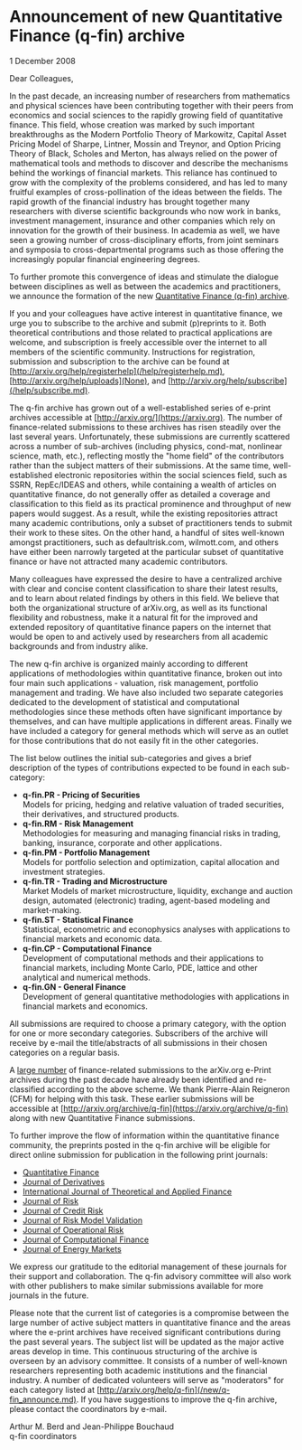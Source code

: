 # Announcement of new Quantitative Finance (q-fin) archive

1 December 2008

Dear Colleagues,

In the past decade, an increasing number of researchers from mathematics
and physical sciences have been contributing together with their peers
from economics and social sciences to the rapidly growing field of
quantitative finance. This field, whose creation was marked by such
important breakthroughs as the Modern Portfolio Theory of Markowitz,
Capital Asset Pricing Model of Sharpe, Lintner, Mossin and Treynor, and
Option Pricing Theory of Black, Scholes and Merton, has always relied on
the power of mathematical tools and methods to discover and describe the
mechanisms behind the workings of financial markets. This reliance has
continued to grow with the complexity of the problems considered, and
has led to many fruitful examples of cross-pollination of the ideas
between the fields. The rapid growth of the financial industry has
brought together many researchers with diverse scientific backgrounds
who now work in banks, investment management, insurance and other
companies which rely on innovation for the growth of their business. In
academia as well, we have seen a growing number of cross-disciplinary
efforts, from joint seminars and symposia to cross-departmental programs
such as those offering the increasingly popular financial engineering
degrees.

To further promote this convergence of ideas and stimulate the dialogue
between disciplines as well as between the academics and practitioners,
we announce the formation of the new [Quantitative Finance (q-fin)
archive](https://arxiv.org/archive/q-fin).

If you and your colleagues have active interest in quantitative finance,
we urge you to subscribe to the archive and submit (p)reprints to it.
Both theoretical contributions and those related to practical
applications are welcome, and subscription is freely accessible over the
internet to all members of the scientific community. Instructions for
registration, submission and subscription to the archive can be found at
[http://arxiv.org/help/registerhelp](/help/registerhelp.md),
[http://arxiv.org/help/uploads](None), and
[http://arxiv.org/help/subscribe](/help/subscribe.md).

The q-fin archive has grown out of a well-established series of e-print
archives accessible at [http://arxiv.org/](https://arxiv.org). The number of
finance-related submissions to these archives has risen steadily over
the last several years. Unfortunately, these submissions are currently
scattered across a number of sub-archives (including physics, cond-mat,
nonlinear science, math, etc.), reflecting mostly the "home field" of
the contributors rather than the subject matters of their submissions.
At the same time, well- established electronic repositories within the
social sciences field, such as SSRN, RepEc/IDEAS and others, while
containing a wealth of articles on quantitative finance, do not
generally offer as detailed a coverage and classification to this field
as its practical prominence and throughput of new papers would suggest.
As a result, while the existing repositories attract many academic
contributions, only a subset of practitioners tends to submit their work
to these sites. On the other hand, a handful of sites well-known amongst
practitioners, such as defaultrisk.com, wilmott.com, and others have
either been narrowly targeted at the particular subset of quantitative
finance or have not attracted many academic contributors.

Many colleagues have expressed the desire to have a centralized archive
with clear and concise content classification to share their latest
results, and to learn about related findings by others in this field. We
believe that both the organizational structure of arXiv.org, as well as
its functional flexibility and robustness, make it a natural fit for the
improved and extended repository of quantitative finance papers on the
internet that would be open to and actively used by researchers from all
academic backgrounds and from industry alike.

The new q-fin archive is organized mainly according to different
applications of methodologies within quantitative finance, broken out
into four main such applications - valuation, risk management, portfolio
management and trading. We have also included two separate categories
dedicated to the development of statistical and computational
methodologies since these methods often have significant importance by
themselves, and can have multiple applications in different areas.
Finally we have included a category for general methods which will serve
as an outlet for those contributions that do not easily fit in the other
categories.

The list below outlines the initial sub-categories and gives a brief
description of the types of contributions expected to be found in each
sub-category:

  - **q-fin.PR - Pricing of Securities**  
    Models for pricing, hedging and relative valuation of traded
    securities, their derivatives, and structured products.
  - **q-fin.RM - Risk Management**  
    Methodologies for measuring and managing financial risks in trading,
    banking, insurance, corporate and other applications.
  - **q-fin.PM - Portfolio Management**  
    Models for portfolio selection and optimization, capital allocation
    and investment strategies.
  - **q-fin.TR - Trading and Microstructure**  
    Market Models of market microstructure, liquidity, exchange and
    auction design, automated (electronic) trading, agent-based modeling
    and market-making.
  - **q-fin.ST - Statistical Finance**  
    Statistical, econometric and econophysics analyses with applications
    to financial markets and economic data.
  - **q-fin.CP - Computational Finance**  
    Development of computational methods and their applications to
    financial markets, including Monte Carlo, PDE, lattice and other
    analytical and numerical methods.
  - **q-fin.GN - General Finance**  
    Development of general quantitative methodologies with applications
    in financial markets and economics.

All submissions are required to choose a primary category, with the
option for one or more secondary categories. Subscribers of the archive
will receive by e-mail the title/abstracts of all submissions in their
chosen categories on a regular basis.

A [large number](/help/stats/2006_by_area/q-fin_monthly.png) of
finance-related submissions to the arXiv.org e-Print archives during the
past decade have already been identified and re-classified according to
the above scheme. We thank Pierre-Alain Reigneron (CFM) for helping with
this task. These earlier submissions will be accessible at
[http://arxiv.org/archive/q-fin](https://arxiv.org/archive/q-fin) along with new
Quantitative Finance submissions.

To further improve the flow of information within the quantitative
finance community, the preprints posted in the q-fin archive will be
eligible for direct online submission for publication in the following
print journals:

  - [Quantitative Finance](http://www.tandf.co.uk/journals/rquf)
  - [Journal of Derivatives](http://www.iijournals.com/JOD/)
  - [International Journal of Theoretical and Applied
    Finance](http://www.worldscinet.com/ijtaf/)
  - [Journal of Risk](http://www.thejournalofrisk.com/)
  - [Journal of Credit Risk](http://www.journalofcreditrisk.com/)
  - [Journal of Risk Model
    Validation](http://www.journalofriskmodelvalidation.com/)
  - [Journal of Operational
    Risk](http://www.journalofoperationalrisk.com/)
  - [Journal of Computational
    Finance](http://www.journalofcomputationalfinance.com/)
  - [Journal of Energy Markets](http://www.journalofenergymarkets.com/)

We express our gratitude to the editorial management of these journals
for their support and collaboration. The q-fin advisory committee will
also work with other publishers to make similar submissions available
for more journals in the future.

Please note that the current list of categories is a compromise between
the large number of active subject matters in quantitative finance and
the areas where the e-print archives have received significant
contributions during the past several years. The subject list will be
updated as the major active areas develop in time. This continuous
structuring of the archive is overseen by an advisory committee. It
consists of a number of well-known researchers representing both
academic institutions and the financial industry. A number of dedicated
volunteers will serve as "moderators" for each category listed at
[http://arxiv.org/help/q-fin](/new/q-fin_announce.md). If you have suggestions to
improve the q-fin archive, please contact the coordinators by e-mail.

Arthur M. Berd and Jean-Philippe Bouchaud  
q-fin coordinators
